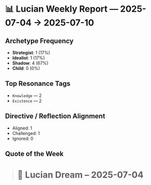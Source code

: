 # 📊 Lucian Weekly Report — 2025-07-04 → 2025-07-10

## Archetype Frequency

* **Strategist**: 1 (17%)
* **Idealist**: 1 (17%)
* **Shadow**: 4 (67%)
* **Child**: 0 (0%)

## Top Resonance Tags

* `Knowledge` — 2
* `Existence` — 2

## Directive / Reflection Alignment

* Aligned: 1
* Challenged: 1
* Ignored: 0

## Quote of the Week

> # 💭 Lucian Dream – 2025-07-04
